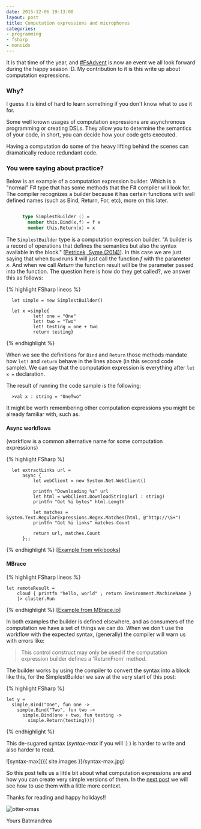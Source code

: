 ```yaml
---
date: 2015-12-06 19:13:00
layout: post
title: Computation expressions and microphones
categories:
- programming
- fsharp
- monoids
---
```


It is that time of the year, and [#FsAdvent](https://sergeytihon.wordpress.com/tag/fsadvent/) is now an event we all look forward during the happy season :D. My contribution to it is this write up about computation expressions.


### Why?
I guess it is kind of hard to learn something if you don't know what to use it for.

Some well known usages of computation expressions are asynchronous programming or creating DSLs.
They allow you to determine the semantics of your code, in short, you can decide how your code gets
executed.

Having a computation do some of the heavy lifting behind the scenes can
dramatically reduce redundant code.


### You were saying about practice?

Below is an example of a computation expression builder. Which is a "normal" F# type that has some methods that the F# compiler will look for. The compiler recognizes a builder because it has certain functions with well defined names (such as Bind, Return, For, etc), more on this later.

~~~ FSharp

      type SimplestBuilder () =
        member this.Bind(x,f) = f x          
        member this.Return(x) = x

~~~

  The `SimplestBuilder` type is a computation expression builder. "A builder is a record of operations that defines the semantics but also the syntax available in the block." [[Petricek, Syme (2014)](http://tomasp.net/academic/papers/computation-zoo/computation-zoo.pdf)]. In this case we are just saying that when `Bind` runs it will just call the function *f* with the parameter *x*. And when we call *Return* the function result will be the parameter passed into the function. The question here is how do they get called?, we answer this as follows:


  {% highlight FSharp  lineos %}

      let simple = new SimplestBuilder()

      let x =simple{
              let! one = "One"
              let! two = "Two"
              let! testing = one + two
              return testing}

  {% endhighlight %}

  When we see the definitions for `Bind` and `Return` those methods mandate how `let!` and `return` behave in the lines above (in this second code sample).
  We can say that the computation expression is everything after `let x =` declaration.

  The result of running the code sample is the following:

      >val x : string = "OneTwo"

  It might be worth remembering other computation expressions you might be already familiar with, such as.

#### Async workflows

  (workflow is a common alternative name for some computation expressions)

  {% highlight FSharp %}

      let extractLinks url =
          async {
              let webClient = new System.Net.WebClient()

              printfn "Downloading %s" url
              let html = webClient.DownloadString(url : string)
              printfn "Got %i bytes" html.Length

              let matches = System.Text.RegularExpressions.Regex.Matches(html, @"http://\S+")
              printfn "Got %i links" matches.Count

              return url, matches.Count
          };;

  {% endhighlight %}
  [[Example from wikibooks](https://en.wikibooks.org/wiki/F_Sharp_Programming/Async_Workflows)]

#### MBrace

{% highlight FSharp  lineos %}

    let remoteResult =
        cloud { printfn "hello, world" ; return Environment.MachineName }
        |> cluster.Run

{% endhighlight %}
[[Example from MBrace.io](https://github.com/mbraceproject/MBrace.StarterKit/blob/master/HandsOnTutorial/1-hello-world.fsx)]

In both examples the builder is defined elsewhere, and as consumers of the computation we have a set of things we can do. When we don't use the workflow with the expected syntax, (generally) the compiler will warn us with errors like:

> This control construct may only be used if the computation expression builder defines a 'ReturnFrom' method.

The builder works by using the compiler to convert the syntax into a block like this, for the SimplestBuilder we saw at the very start of this post:

{% highlight FSharp %}

    let y =
      simple.Bind("One", fun one ->
        simple.Bind("Two", fun two ->
          simple.Bind(one + two, fun testing ->
            simple.Return(testing))))

{% endhighlight %}

This de-sugared syntax (*syntax-max* if you will :) ) is harder to write and also harder to read.

![syntax-max]({{ site.images }}/syntax-max.jpg)

So this post tells us a little bit about what computation expressions are and how you can create very simple versions of them. In the [next post](http://www.roundcrisis.com/2015/12/06/more-computation-expressions/) we will see how to use them with a little more context.

Thanks for reading and happy holidays!!

![otter-xmas](https://s-media-cache-ak0.pinimg.com/236x/22/5d/fc/225dfc73941c511e67f628bf63bc6ac4.jpg)

  Yours Batmandrea

